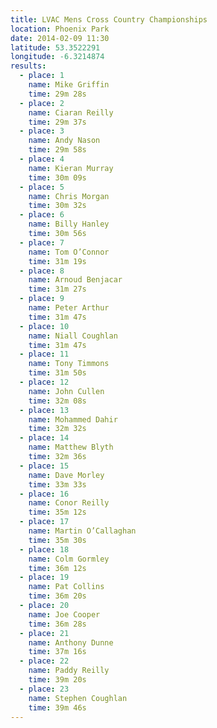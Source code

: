 ```yaml
---
title: LVAC Mens Cross Country Championships
location: Phoenix Park
date: 2014-02-09 11:30
latitude: 53.3522291
longitude: -6.3214874
results:
  - place: 1
    name: Mike Griffin
    time: 29m 28s
  - place: 2
    name: Ciaran Reilly
    time: 29m 37s
  - place: 3
    name: Andy Nason
    time: 29m 58s
  - place: 4
    name: Kieran Murray
    time: 30m 09s
  - place: 5
    name: Chris Morgan
    time: 30m 32s
  - place: 6
    name: Billy Hanley
    time: 30m 56s
  - place: 7
    name: Tom O’Connor
    time: 31m 19s
  - place: 8
    name: Arnoud Benjacar
    time: 31m 27s
  - place: 9
    name: Peter Arthur
    time: 31m 47s
  - place: 10
    name: Niall Coughlan
    time: 31m 47s
  - place: 11
    name: Tony Timmons
    time: 31m 50s
  - place: 12
    name: John Cullen
    time: 32m 08s
  - place: 13
    name: Mohammed Dahir
    time: 32m 32s
  - place: 14
    name: Matthew Blyth
    time: 32m 36s
  - place: 15
    name: Dave Morley
    time: 33m 33s
  - place: 16
    name: Conor Reilly
    time: 35m 12s
  - place: 17
    name: Martin O’Callaghan
    time: 35m 30s
  - place: 18
    name: Colm Gormley
    time: 36m 12s
  - place: 19
    name: Pat Collins
    time: 36m 20s
  - place: 20
    name: Joe Cooper
    time: 36m 28s
  - place: 21
    name: Anthony Dunne
    time: 37m 16s
  - place: 22
    name: Paddy Reilly
    time: 39m 20s
  - place: 23
    name: Stephen Coughlan
    time: 39m 46s
---
```

